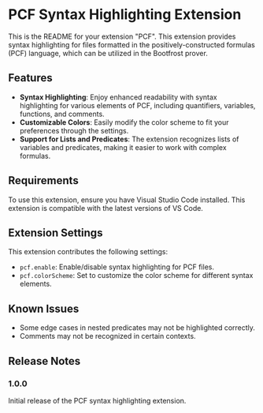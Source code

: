# PCF Syntax Highlighting Extension

This is the README for your extension "PCF". This extension provides syntax highlighting for files formatted in the positively-constructed formulas (PCF) language, which can be utilized in the Bootfrost prover.

## Features

- **Syntax Highlighting**: Enjoy enhanced readability with syntax highlighting for various elements of PCF, including quantifiers, variables, functions, and comments.
- **Customizable Colors**: Easily modify the color scheme to fit your preferences through the settings.
- **Support for Lists and Predicates**: The extension recognizes lists of variables and predicates, making it easier to work with complex formulas.

## Requirements

To use this extension, ensure you have Visual Studio Code installed. This extension is compatible with the latest versions of VS Code.

## Extension Settings

This extension contributes the following settings:

* `pcf.enable`: Enable/disable syntax highlighting for PCF files.
* `pcf.colorScheme`: Set to customize the color scheme for different syntax elements.

## Known Issues

- Some edge cases in nested predicates may not be highlighted correctly.
- Comments may not be recognized in certain contexts.

## Release Notes

### 1.0.0

Initial release of the PCF syntax highlighting extension.